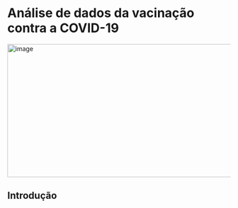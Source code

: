 # Análise de dados da vacinação contra a COVID-19
<img width = 1200 height=300 alt="image" src="https://github.com/Jonatas-Gomes/Politics/assets/57242457/3437b457-f36d-4ac1-b07d-eb9d7726b6c5">



## Introdução 




